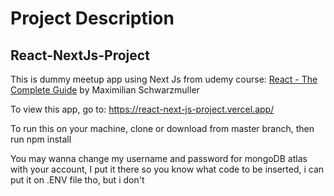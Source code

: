 # Project Description

## React-NextJs-Project

This is dummy meetup app using Next Js from udemy course: <a href="https://www.udemy.com/course/react-the-complete-guide-incl-redux/">React - The Complete Guide</a>  by Maximilian Schwarzmuller

To view this app, go to: https://react-next-js-project.vercel.app/ 

To run this on your machine, clone or download from master branch, then run npm install 

You may wanna change my username and password for mongoDB atlas with your account, I put it there so you know what code to be inserted, i can put it on .ENV file tho, but i don't
